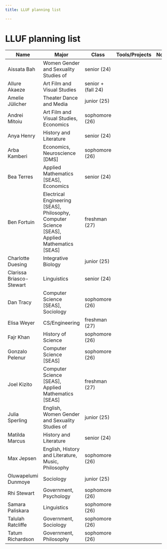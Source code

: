 ```yaml
---
title: LLUF planning list

---
```


# LLUF planning list 


| Name                  | Major                                                                 | Class    | Tools/Projects | Notes |
|-----------------------|-----------------------------------------------------------------------|----------|----------------|-------|
| Aissata Bah           | Women Gender and Sexuality Studies of                                 | senior (24) |                |       |
| Allure Akaeze         | Art Film and Visual Studies                                           | senior + (fall 24) |                |       |
| Amelie Jülicher       | Theater Dance and Media                                               | junior (25) |                |       |
| Andrei Mitoiu         | Art Film and Visual Studies, Economics                                | sophomore (26) |                |       |
| Anya Henry            | History and Literature                                                | senior (24) |                |       |
| Arba Kamberi          | Economics, Neuroscience [DMS]                                         | sophomore (26) |                |       |
| Bea Terres            | Applied Mathematics [SEAS], Economics                                 | senior (24) |                |       |
| Ben Fortuin           | Electrical Engineering [SEAS], Philosophy, Computer Science [SEAS], Applied Mathematics [SEAS] | freshman (27) |                |       |
| Charlotte Duesing     | Integrative Biology                                                   | junior (25) |                |       |
| Clarissa Briasco-Stewart | Linguistics                                                           | senior (24) |                |       |
| Dan Tracy             | Computer Science [SEAS], Sociology                                    | sophomore (26) |                |       |
| Elisa Weyer           | CS/Engineering                                                        | freshman (27) |                |       |
| Fajr Khan             | History of Science                                                    | sophomore (26) |                |       |
| Gonzalo Pelenur       | Computer Science [SEAS]                                               | sophomore (26) |                |       |
| Joel Kizito           | Computer Science [SEAS], Applied Mathematics [SEAS]                   | freshman (27) |                |       |
| Julia Sperling        | English, Women Gender and Sexuality Studies of                        | junior (25) |                |       |
| Matilda Marcus        | History and Literature                                                | senior (24) |                |       |
| Max Jepsen            | English, History and Literature, Music, Philosophy                    | sophomore (26) |                |       |
| Oluwapelumi Dunmoye   | Sociology                                                             | junior (25) |                |       |
| Rhi Stewart           | Government, Psychology                                                | sophomore (26) |                |       |
| Samara Paliskara      | Linguistics                                                           | sophomore (26) |                |       |
| Talulah Ratcliffe     | Government, Sociology                                                 | sophomore (26) |                |       |
| Tatum Richardson      | Government, Philosophy                                                | sophomore (26) |                |       |
